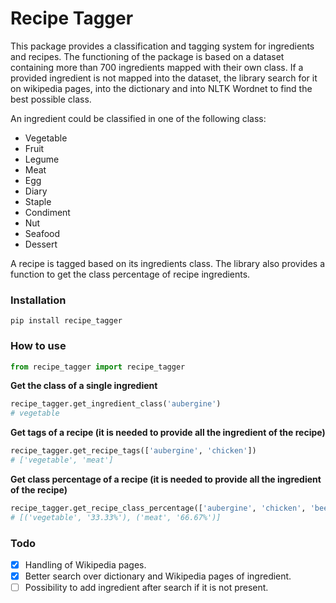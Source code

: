 # Recipe Tagger

This package provides a classification and tagging system for ingredients and recipes. 
The functioning of the package is based on a dataset containing more than 700 ingredients mapped with their own class. 
If a provided ingredient is not mapped into the dataset, the library search for it on wikipedia pages, into the dictionary and into NLTK Wordnet to find the best possible class. 

An ingredient could be classified in one of the following class: 
- Vegetable
- Fruit
- Legume
- Meat
- Egg
- Diary
- Staple
- Condiment
- Nut
- Seafood
- Dessert

A recipe is tagged based on its ingredients class. 
The library also provides a function to get the class percentage of recipe ingredients. 

### Installation

```
pip install recipe_tagger
```

### How to use

```python
from recipe_tagger import recipe_tagger
```

**Get the class of a single ingredient**

```python
recipe_tagger.get_ingredient_class('aubergine')
# vegetable
```

**Get tags of a recipe (it is needed to provide all the ingredient of the recipe)**

```python
recipe_tagger.get_recipe_tags(['aubergine', 'chicken'])
# ['vegetable', 'meat']
```

**Get class percentage of a recipe (it is needed to provide all the ingredient of the recipe)**

```python
recipe_tagger.get_recipe_class_percentage(['aubergine', 'chicken', 'beef'])
# [('vegetable', '33.33%'), ('meat', '66.67%')]
```

### Todo
- [x] Handling of Wikipedia pages.
- [x] Better search over dictionary and Wikipedia pages of ingredient. 
- [ ] Possibility to add ingredient after search if it is not present. 
